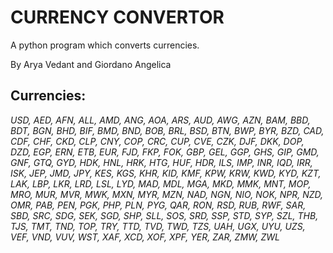 # CURRENCY CONVERTOR
A python program which converts currencies.

By Arya Vedant and Giordano Angelica

## Currencies: 

_USD, AED, AFN, ALL, AMD, ANG, AOA, ARS, AUD, AWG, AZN,
BAM, BBD, BDT, BGN, BHD, BIF, BMD, BND, BOB, BRL, BSD,
BTN, BWP, BYR, BZD, CAD, CDF, CHF, CKD, CLP, CNY, COP,
CRC, CUP, CVE, CZK, DJF, DKK, DOP, DZD, EGP, ERN, ETB,
EUR, FJD, FKP, FOK, GBP, GEL, GGP, GHS, GIP, GMD, GNF, 
GTQ, GYD, HDK, HNL, HRK, HTG, HUF, HDR, ILS, IMP, INR, 
IQD, IRR, ISK, JEP, JMD, JPY, KES, KGS, KHR, KID, KMF,
KPW, KRW, KWD, KYD, KZT, LAK, LBP, LKR, LRD, LSL, LYD,
MAD, MDL, MGA, MKD, MMK, MNT, MOP, MRO, MUR, MVR, MWK,
MXN, MYR, MZN, NAD, NGN, NIO, NOK, NPR, NZD, OMR, PAB,
PEN, PGK, PHP, PLN, PYG, QAR, RON, RSD, RUB, RWF, SAR,
SBD, SRC, SDG, SEK, SGD, SHP, SLL, SOS, SRD, SSP, STD,
SYP, SZL, THB, TJS, TMT, TND, TOP, TRY, TTD, TVD, TWD,
TZS, UAH, UGX, UYU, UZS, VEF, VND, VUV, WST, XAF, XCD,
XOF, XPF, YER, ZAR, ZMW, ZWL_
